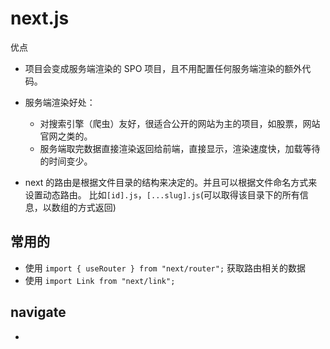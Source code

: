 # next.js

优点

- 项目会变成服务端渲染的 SPO 项目，且不用配置任何服务端渲染的额外代码。
- 服务端渲染好处：

  - 对搜索引擎（爬虫）友好，很适合公开的网站为主的项目，如股票，网站官网之类的。
  - 服务端取完数据直接渲染返回给前端，直接显示，渲染速度快，加载等待的时间变少。

- next 的路由是根据文件目录的结构来决定的。并且可以根据文件命名方式来设置动态路由。
  比如`[id].js`，`[...slug].js`(可以取得该目录下的所有信息，以数组的方式返回)

## 常用的

- 使用 `import { useRouter } from "next/router";` 获取路由相关的数据
- 使用 `import Link from "next/link";`

## navigate

-
